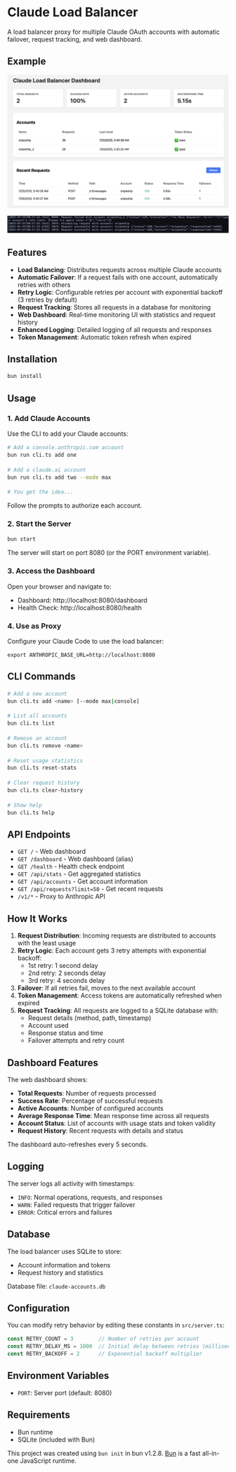 # Claude Load Balancer

A load balancer proxy for multiple Claude OAuth accounts with automatic failover, request tracking, and web dashboard.

## Example

![Example Dashboard](./example_dashboard.png)

![Example Log](./example_log.png)

## Features

- **Load Balancing**: Distributes requests across multiple Claude accounts
- **Automatic Failover**: If a request fails with one account, automatically retries with others
- **Retry Logic**: Configurable retries per account with exponential backoff (3 retries by default)
- **Request Tracking**: Stores all requests in a database for monitoring
- **Web Dashboard**: Real-time monitoring UI with statistics and request history
- **Enhanced Logging**: Detailed logging of all requests and responses
- **Token Management**: Automatic token refresh when expired

## Installation

```bash
bun install
```

## Usage

### 1. Add Claude Accounts

Use the CLI to add your Claude accounts:

```bash
# Add a console.anthropic.com account
bun run cli.ts add one

# Add a claude.ai account
bun run cli.ts add two --mode max

# You get the idea...
```

Follow the prompts to authorize each account.

### 2. Start the Server

```bash
bun start
```

The server will start on port 8080 (or the PORT environment variable).

### 3. Access the Dashboard

Open your browser and navigate to:
- Dashboard: http://localhost:8080/dashboard
- Health Check: http://localhost:8080/health

### 4. Use as Proxy

Configure your Claude Code to use the load balancer:

```
export ANTHROPIC_BASE_URL=http://localhost:8080
```

## CLI Commands

```bash
# Add a new account
bun cli.ts add <name> [--mode max|console]

# List all accounts
bun cli.ts list

# Remove an account
bun cli.ts remove <name>

# Reset usage statistics
bun cli.ts reset-stats

# Clear request history
bun cli.ts clear-history

# Show help
bun cli.ts help
```

## API Endpoints

- `GET /` - Web dashboard
- `GET /dashboard` - Web dashboard (alias)
- `GET /health` - Health check endpoint
- `GET /api/stats` - Get aggregated statistics
- `GET /api/accounts` - Get account information
- `GET /api/requests?limit=50` - Get recent requests
- `/v1/*` - Proxy to Anthropic API

## How It Works

1. **Request Distribution**: Incoming requests are distributed to accounts with the least usage
2. **Retry Logic**: Each account gets 3 retry attempts with exponential backoff:
   - 1st retry: 1 second delay
   - 2nd retry: 2 seconds delay
   - 3rd retry: 4 seconds delay
3. **Failover**: If all retries fail, moves to the next available account
4. **Token Management**: Access tokens are automatically refreshed when expired
5. **Request Tracking**: All requests are logged to a SQLite database with:
   - Request details (method, path, timestamp)
   - Account used
   - Response status and time
   - Failover attempts and retry count

## Dashboard Features

The web dashboard shows:
- **Total Requests**: Number of requests processed
- **Success Rate**: Percentage of successful requests
- **Active Accounts**: Number of configured accounts
- **Average Response Time**: Mean response time across all requests
- **Account Status**: List of accounts with usage stats and token validity
- **Request History**: Recent requests with details and status

The dashboard auto-refreshes every 5 seconds.

## Logging

The server logs all activity with timestamps:
- `INFO`: Normal operations, requests, and responses
- `WARN`: Failed requests that trigger failover
- `ERROR`: Critical errors and failures

## Database

The load balancer uses SQLite to store:
- Account information and tokens
- Request history and statistics

Database file: `claude-accounts.db`

## Configuration

You can modify retry behavior by editing these constants in `src/server.ts`:

```typescript
const RETRY_COUNT = 3        // Number of retries per account
const RETRY_DELAY_MS = 1000  // Initial delay between retries (milliseconds)
const RETRY_BACKOFF = 2      // Exponential backoff multiplier
```

## Environment Variables

- `PORT`: Server port (default: 8080)

## Requirements

- Bun runtime
- SQLite (included with Bun)

This project was created using `bun init` in bun v1.2.8. [Bun](https://bun.sh) is a fast all-in-one JavaScript runtime.